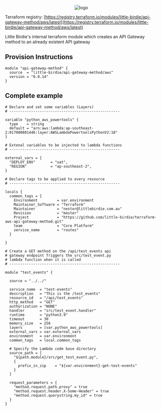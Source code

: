 

<div align="center">
<img src="https://www.littlebirdie.com.au/static/media/littlebirdie-logo-nav.df8831a6.svg" alt="logo"></img>
</div>


Terraform registry: [https://registry.terraform.io/modules/little-birdie/api-gateway-method/aws/latest](https://registry.terraform.io/modules/little-birdie/api-gateway-method/aws/latest)

Little Birdie's internal terraform module which creates an API Gateway method to an already existent API gateway

## Provision Instructions

```hcl
module "api-gateway-method" {
  source  = "little-birdie/api-gateway-method/aws"
  version = "0.0.14"
}
```

## Complete example

```hcl
# Declare and set some variables (Layers)
# ---------------------------------------------------

variable "python_aws_powertools" {
  type    = string
  default = "arn:aws:lambda:ap-southeast-2:017000801446:layer:AWSLambdaPowertoolsPythonV2:18"
}

# Extenal variables to be injected to lambda functions
# ---------------------------------------------------

external_vars = {
  "DEPLOY_ENV"       = "uat",
  "REGION"           = "ap-southeast-2",
}

# Declare tags to be applied to every resource
# ---------------------------------------------------

locals {
  common_tags = {
    Environment         = var.environment
    Maintainer_Software = "Terraform"
    Maintainer          = "nestor@littlebirdie.com.au"
    Revision            = "master"
    Project             = "https://github.com/little-birdie/terraform-aws-api-gateway-method.git"
    team                = "Core Platform"
    service_name        = "routes"
  }

}

# Create a GET method on the /api/test_events api
# gateway endpoint Triggers the src/test_event.py
# lambda function when it is called
# ---------------------------------------------------

module "test_events" {

  source = "../../"

  service_name  = "test-events"
  description   = "This is the /test_events"
  resource_id   = "/api/test_events"
  http_method   = "GET"
  authorization = "NONE"
  handler       = "src/test_event.handler"
  runtime       = "python3.9"
  timeout       = 30
  memory_size   = 256
  layers        = [var.python_aws_powertools]
  external_vars = var.external_vars
  environment   = var.environment
  common_tags   = local.common_tags

  # Specify the Lambda code base directory
  source_path = [
    "${path.module}/src/get_test_event.py",
    {
      prefix_in_zip    = "${var.environment}-get-test-events"
    }
  ]

  request_parameters = {
    "method.request.path.proxy" = true
    "method.request.header.X-Some-Header" = true
    "method.request.querystring.my_id" = true
  }
}
```
